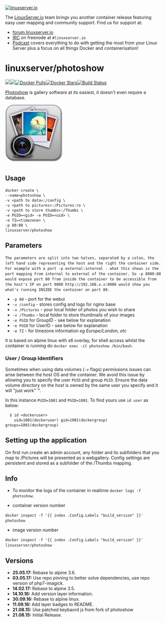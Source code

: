[linuxserverurl]: https://linuxserver.io
[forumurl]: https://forum.linuxserver.io
[ircurl]: https://www.linuxserver.io/irc/
[podcasturl]: https://www.linuxserver.io/podcast/
[appurl]: https://github.com/thibaud-rohmer/PhotoShow
[hub]: https://hub.docker.com/r/linuxserver/photoshow/

[![linuxserver.io](https://raw.githubusercontent.com/linuxserver/docker-templates/master/linuxserver.io/img/linuxserver_medium.png)][linuxserverurl]

The [LinuxServer.io][linuxserverurl] team brings you another container release featuring easy user mapping and community support. Find us for support at:
* [forum.linuxserver.io][forumurl]
* [IRC][ircurl] on freenode at `#linuxserver.io`
* [Podcast][podcasturl] covers everything to do with getting the most from your Linux Server plus a focus on all things Docker and containerisation!

# linuxserver/photoshow
[![](https://images.microbadger.com/badges/version/linuxserver/photoshow.svg)](https://microbadger.com/images/linuxserver/photoshow "Get your own version badge on microbadger.com")[![](https://images.microbadger.com/badges/image/linuxserver/photoshow.svg)](https://microbadger.com/images/linuxserver/photoshow "Get your own image badge on microbadger.com")[![Docker Pulls](https://img.shields.io/docker/pulls/linuxserver/photoshow.svg)][hub][![Docker Stars](https://img.shields.io/docker/stars/linuxserver/photoshow.svg)][hub][![Build Status](https://ci.linuxserver.io/buildStatus/icon?job=Docker-Builders/x86-64/x86-64-photoshow)](https://ci.linuxserver.io/job/Docker-Builders/job/x86-64/job/x86-64-photoshow/)

[Photoshow][appurl] is gallery software at its easiest, it doesn't even require a database. 

[![photoshow](https://raw.githubusercontent.com/linuxserver/docker-templates/master/linuxserver.io/img/photoshow-icon.png)][appurl]

## Usage

```
docker create \
--name=photoshow \
-v <path to data>:/config \
-v <path to pictures>:/Pictures:ro \
-v <path to store thumbs>:/Thumbs \
-e PGID=<gid> -e PUID=<uid> \
-e TZ=<timezone> \
-p 80:80 \
linuxserver/photoshow
```

## Parameters

`The parameters are split into two halves, separated by a colon, the left hand side representing the host and the right the container side. 
For example with a port -p external:internal - what this shows is the port mapping from internal to external of the container.
So -p 8080:80 would expose port 80 from inside the container to be accessible from the host's IP on port 8080
http://192.168.x.x:8080 would show you what's running INSIDE the container on port 80.`


* `-p 80` - port for the webui
* `-v /config` - stores config and logs for nginx base
* `-v /Pictures` - your local folder of photos you wish to share
* `-v /Thumbs` - local folder to store thumbnails of your images
* `-e PGID` for GroupID - see below for explanation
* `-e PUID` for UserID - see below for explanation
* `-e TZ` - for timezone information *eg Europe/London, etc*

It is based on alpine linux with s6 overlay, for shell access whilst the container is running do `docker exec -it photoshow /bin/bash`.

### User / Group Identifiers

Sometimes when using data volumes (`-v` flags) permissions issues can arise between the host OS and the container. We avoid this issue by allowing you to specify the user `PUID` and group `PGID`. Ensure the data volume directory on the host is owned by the same user you specify and it will "just work" ™.

In this instance `PUID=1001` and `PGID=1001`. To find yours use `id user` as below:

```
  $ id <dockeruser>
    uid=1001(dockeruser) gid=1001(dockergroup) groups=1001(dockergroup)
```

## Setting up the application 

On first run create an admin account, any folder and its subfolders that you map to /Pictures will be presented as a webgallery. Config settings are persistent and stored as a subfolder of the /Thumbs mapping. 


## Info

* To monitor the logs of the container in realtime `docker logs -f photoshow`.


* container version number 

`docker inspect -f '{{ index .Config.Labels "build_version" }}' photoshow`

* image version number

`docker inspect -f '{{ index .Config.Labels "build_version" }}' linuxserver/photoshow`

## Versions

+ **25.05.17:** Rebase to alpine 3.6.
+ **03.05.17:** Use repo pinning to better solve dependencies, use repo version of php7-imagick.
+ **14.02.17:** Rebase to alpine 3.5.
+ **14.10.16:** Add version layer information.
+ **30.09.16:** Rebase to alpine linux. 
+ **11.09.16:** Add layer badges to README. 
+ **21.08.15:** Use patched keybaord js from fork of photoshow
+ **21.08.15:** Initial Release. 
